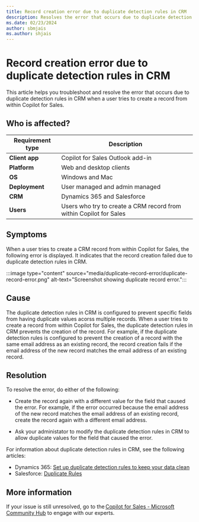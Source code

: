 ```yaml
---
title: Record creation error due to duplicate detection rules in CRM
description: Resolves the error that occurs due to duplicate detection rules in CRM when a user tries to create a record from within Copilot for Sales.
ms.date: 02/23/2024
author: sbmjais
ms.author: shjais
---
```


# Record creation error due to duplicate detection rules in CRM

This article helps you troubleshoot and resolve the error that occurs due to duplicate detection rules in CRM when a user tries to create a record from within Copilot for Sales.

## Who is affected?

| Requirement type |Description  |
|---------|---------|
|**Client app**     |  Copilot for Sales Outlook add-in        |
|**Platform**     | Web and desktop clients         |
|**OS**     | Windows and Mac         |
|**Deployment**     | User managed and admin managed       |
|**CRM**     | Dynamics 365 and Salesforce       |
|**Users**     | Users who try to create a CRM record from within Copilot for Sales   |

## Symptoms

When a user tries to create a CRM record from within Copilot for Sales, the following error is displayed. It indicates that the record creation failed due to duplicate detection rules in CRM.

:::image type="content" source="media/duplicate-record-error/duplicate-record-error.png" alt-text="Screenshot showing duplicate record error.":::

## Cause

The duplicate detection rules in CRM is configured to prevent specific fields from having duplicate values acorss multiple records. When a user tries to create a record from within Copilot for Sales, the duplicate detection rules in CRM prevents the creation of the record. For example, if the duplicate detection rules is configured to prevent the creation of a record with the same email address as an existing record, the record creation fails if the email address of the new record matches the email address of an existing record.

## Resolution

To resolve the error, do either of the following:

- Create the record again with a different value for the field that caused the error. For example, if the error occurred because the email address of the new record matches the email address of an existing record, create the record again with a different email address.

- Ask your administator to modify the duplicate detection rules in CRM to allow duplicate values for the field that caused the error.

For information about duplicate detection rules in CRM, see the following articles:
- Dynamics 365: [Set up duplicate detection rules to keep your data clean](/power-platform/admin/set-up-duplicate-detection-rules-keep-data-clean)
- Salesforce: [Duplicate Rules](https://help.salesforce.com/s/articleView?id=sf.duplicate_rules_map_of_reference.htm&type=5)

## More information

If your issue is still unresolved, go to the [Copilot for Sales - Microsoft Community Hub](https://techcommunity.microsoft.com/t5/viva-sales/bd-p/VivaSales) to engage with our experts.